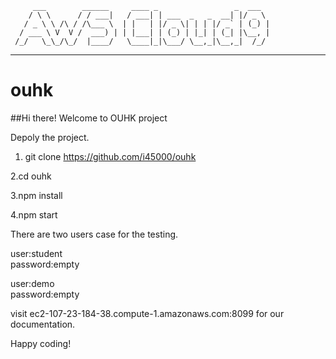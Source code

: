          ___        ______     ____ _                 _  ___  
        / \ \      / / ___|   / ___| | ___  _   _  __| |/ _ \ 
       / _ \ \ /\ / /\___ \  | |   | |/ _ \| | | |/ _` | (_) |
      / ___ \ V  V /  ___) | | |___| | (_) | |_| | (_| |\__, |
     /_/   \_\_/\_/  |____/   \____|_|\___/ \__,_|\__,_|  /_/ 
 ----------------------------------------------------------------- 
# ouhk

##Hi there! Welcome to OUHK project

Depoly the project.

1. git clone https://github.com/i45000/ouhk <br />

2.cd ouhk <br />

3.npm install  <br />

4.npm start <br />

There are two users case for the testing. <br />

user:student<br />
password:empty


user:demo<br />
password:empty



visit ec2-107-23-184-38.compute-1.amazonaws.com:8099 for our documentation.

Happy coding!
